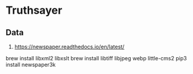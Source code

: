 # Truthsayer

## Data

1. https://newspaper.readthedocs.io/en/latest/

brew install libxml2 libxslt
brew install libtiff libjpeg webp little-cms2
pip3 install newspaper3k
